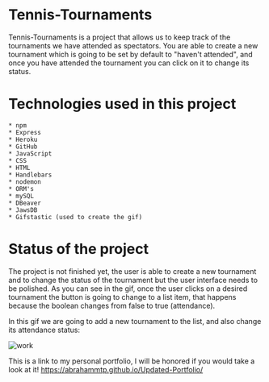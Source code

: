 # Tennis-Tournaments

Tennis-Tournaments is a project that allows us to keep track of the tournaments we have attended as spectators. You are able to create a new tournament which is going to be set by default to "haven't attended", and once you have attended the tournament you can click on it to change its status. 

# Technologies used in this project

    * npm
    * Express
    * Heroku
    * GitHub
    * JavaScript
    * CSS
    * HTML
    * Handlebars
    * nodemon
    * ORM's
    * mySQL
    * DBeaver
    * JawsDB
    * Gifstastic (used to create the gif)
    
 # Status of the project
 
 The project is not finished yet, the user is able to create a new tournament and to change the status of the tournament but the user interface needs to be polished. As you can see in the gif, once the user clicks on a desired tournament the button is going to change to a list item, that happens because the boolean changes from false to true (attendance).
 
 In this gif we are going to add a new tournament to the list, and also change its attendance status:
 
 
![work](https://user-images.githubusercontent.com/46465000/55850928-88961c00-5b24-11e9-8d4b-acdfd864224f.gif)



This is a link to my personal portfolio, I will be honored if you would take a look at it!
https://abrahammtp.github.io/Updated-Portfolio/
 
 
